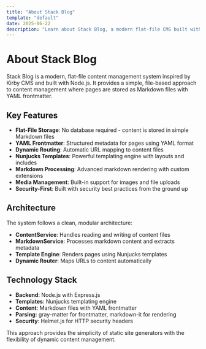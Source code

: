 ```yaml
---
title: "About Stack Blog"
template: "default"
date: 2025-06-22
description: "Learn about Stack Blog, a modern flat-file CMS built with Node.js"
---
```


# About Stack Blog

Stack Blog is a modern, flat-file content management system inspired by Kirby CMS and built with Node.js. It provides a simple, file-based approach to content management where pages are stored as Markdown files with YAML frontmatter.

## Key Features

- **Flat-File Storage**: No database required - content is stored in simple Markdown files
- **YAML Frontmatter**: Structured metadata for pages using YAML format
- **Dynamic Routing**: Automatic URL mapping to content files
- **Nunjucks Templates**: Powerful templating engine with layouts and includes
- **Markdown Processing**: Advanced markdown rendering with custom extensions
- **Media Management**: Built-in support for images and file uploads
- **Security-First**: Built with security best practices from the ground up

## Architecture

The system follows a clean, modular architecture:

- **ContentService**: Handles reading and writing of content files
- **MarkdownService**: Processes markdown content and extracts metadata
- **Template Engine**: Renders pages using Nunjucks templates
- **Dynamic Router**: Maps URLs to content automatically

## Technology Stack

- **Backend**: Node.js with Express.js
- **Templates**: Nunjucks templating engine
- **Content**: Markdown files with YAML frontmatter
- **Parsing**: gray-matter for frontmatter, markdown-it for rendering
- **Security**: Helmet.js for HTTP security headers

This approach provides the simplicity of static site generators with the flexibility of dynamic content management.